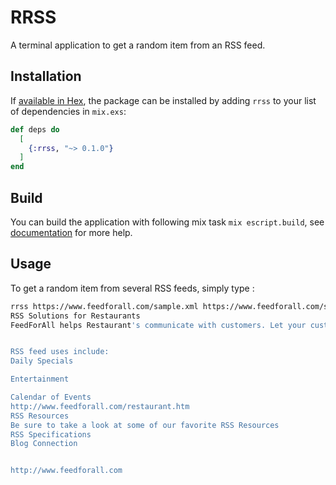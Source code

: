 # RRSS

A terminal application to get a random item from an RSS feed.

## Installation

If [available in Hex](https://hex.pm/docs/publish), the package can be installed
by adding `rrss` to your list of dependencies in `mix.exs`:

```elixir
def deps do
  [
    {:rrss, "~> 0.1.0"}
  ]
end
```

## Build

You can build the application with following mix task `mix escript.build`, see [documentation](https://hexdocs.pm/mix/master/Mix.Tasks.Escript.Build.html) for more help.


## Usage

To get a random item from several RSS feeds, simply type :

```sh
rrss https://www.feedforall.com/sample.xml https://www.feedforall.com/sample-feed.xml
RSS Solutions for Restaurants
FeedForAll helps Restaurant's communicate with customers. Let your customers know the latest specials or events.


RSS feed uses include:
Daily Specials 

Entertainment 

Calendar of Events 
http://www.feedforall.com/restaurant.htm
RSS Resources
Be sure to take a look at some of our favorite RSS Resources
RSS Specifications
Blog Connection


http://www.feedforall.com
```
